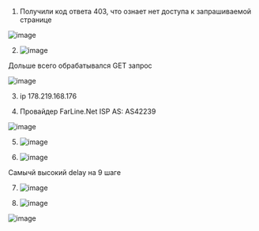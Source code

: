 1) Получили код ответа 403, что ознает нет доступа к запрашиваемой странице

![image](https://user-images.githubusercontent.com/42189764/204627777-fa8e765b-a6c5-416a-a003-4b75b1d60df0.png)


2) ![image](https://user-images.githubusercontent.com/42189764/204631011-6d5e9375-ee5e-4477-8e93-b0413211cb56.png)

Дольше всего обрабатывался GET запрос

![image](https://user-images.githubusercontent.com/42189764/204631385-a1ff3db4-926c-437d-b56f-18d667176d60.png)

3) ip 178.219.168.176

4)  Провайдер FarLine.Net ISP
    AS: AS42239 


![image](https://user-images.githubusercontent.com/42189764/204631706-7dc0b0b4-9ac3-4a3b-a81a-fb10748cf7ac.png)


5) ![image](https://user-images.githubusercontent.com/42189764/204632735-5e2114ed-9670-4a54-b479-47ec778f5279.png)

6) ![image](https://user-images.githubusercontent.com/42189764/204633264-bcbadd87-2ffa-4d99-95ed-0534aab0fbea.png)

Самычй высокий delay на 9 шаге

7) ![image](https://user-images.githubusercontent.com/42189764/204633780-7bad58a0-0da8-4455-a2d8-f2cd737ce4fd.png)

8) ![image](https://user-images.githubusercontent.com/42189764/204634037-ebfc3f7c-c0a9-4562-a4ba-866e330f2ca5.png)

![image](https://user-images.githubusercontent.com/42189764/204634089-4d07678b-2a88-4ae0-8aef-83f43d7de1ab.png)
